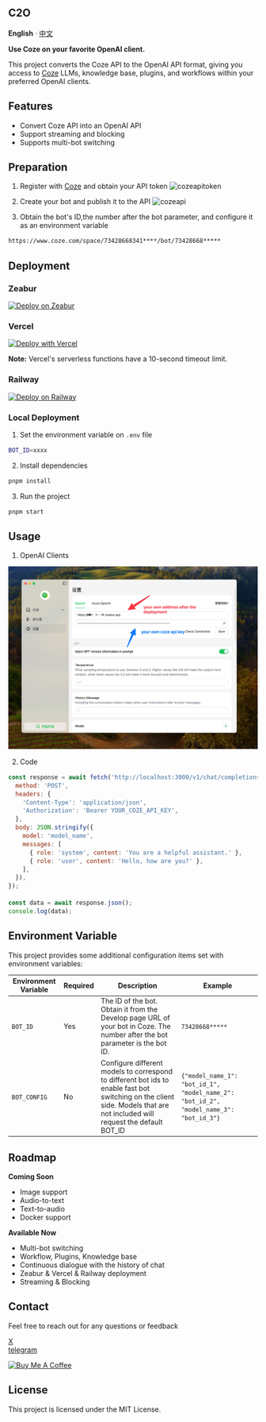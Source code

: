 ## C2O
**English** · [中文](README_CN.md) 

**Use Coze on your favorite OpenAI client.**

This project converts the Coze API to the OpenAI API format, giving you access to [Coze](https://www.coze.com) LLMs, knowledge base, plugins, and workflows within your preferred OpenAI clients. 

## Features
- Convert Coze API into an OpenAI API
- Support streaming and blocking
- Supports multi-bot switching

## Preparation
1. Register with [Coze](https://www.coze.com) and obtain your API token
![cozeapitoken](pictures/token.png)

2. Create your bot and publish it to the API
![cozeapi](pictures/api.png)

3. Obtain the bot's ID,the number after the bot parameter, and configure it as an environment variable
```bash
https://www.coze.com/space/73428668341****/bot/73428668*****
```

## Deployment
### Zeabur
[![Deploy on Zeabur](https://zeabur.com/button.svg)](https://zeabur.com/templates/BZ515Z?referralCode=fatwang2)

### Vercel
[![Deploy with Vercel](https://vercel.com/button)](https://vercel.com/new/clone?repository-url=https://github.com/fatwang2/coze2openai&env=BOT_ID&envDescription=COZE_BOT_ID)

**Note:** Vercel's serverless functions have a 10-second timeout limit.

### Railway
[![Deploy on Railway](https://railway.app/button.svg)](https://railway.app/template/yM5tQL?referralCode=mDim7U)



### Local Deployment
1. Set the environment variable on `.env` file
```bash
BOT_ID=xxxx
```

2. Install dependencies 
```bash
pnpm install
```

3. Run the project
```bash
pnpm start
```

## Usage
1. OpenAI Clients

![botgem](pictures/usage.png)

2. Code

```JavaScript
const response = await fetch('http://localhost:3000/v1/chat/completions', {
  method: 'POST',
  headers: {
    'Content-Type': 'application/json',
    'Authorization': 'Bearer YOUR_COZE_API_KEY',
  },
  body: JSON.stringify({
    model: 'model_name',
    messages: [
      { role: 'system', content: 'You are a helpful assistant.' },
      { role: 'user', content: 'Hello, how are you?' },
    ],
  }),
});

const data = await response.json();
console.log(data);
```
## Environment Variable
This project provides some additional configuration items set with environment variables:

| Environment Variable | Required | Description                                                                                                                                                               | Example                                                                                                              |
| -------------------- | -------- | ------------------------------------------------------------------------------------------------------------------------------------------------------------------------- | -------------------------------------------------------------------------------------------------------------------- |
| `BOT_ID`     | Yes      | The ID of the bot. Obtain it from the Develop page URL of your bot in Coze. The number after the bot parameter is the bot ID.| `73428668*****`|
| `BOT_CONFIG`     | No      | Configure different models to correspond to different bot ids to enable fast bot switching on the client side. Models that are not included will request the default BOT_ID | `{"model_name_1": "bot_id_1", "model_name_2": "bot_id_2", "model_name_3": "bot_id_3"}`|

## Roadmap
**Coming Soon**
*   Image support
*   Audio-to-text
*   Text-to-audio
*   Docker support

**Available Now**
*   Multi-bot switching
*   Workflow, Plugins, Knowledge base
*   Continuous dialogue with the history of chat
*   Zeabur & Vercel & Railway deployment
*   Streaming & Blocking

## Contact
Feel free to reach out for any questions or feedback

[X](https://sum4all.site/twitter)\
[telegram](https://sum4all.site/telegram)

<a href="https://www.buymeacoffee.com/fatwang2" target="_blank"><img src="https://cdn.buymeacoffee.com/buttons/v2/default-yellow.png" alt="Buy Me A Coffee" style="height: 60px !important;width: 217px !important;" ></a>

## License
This project is licensed under the MIT License.
